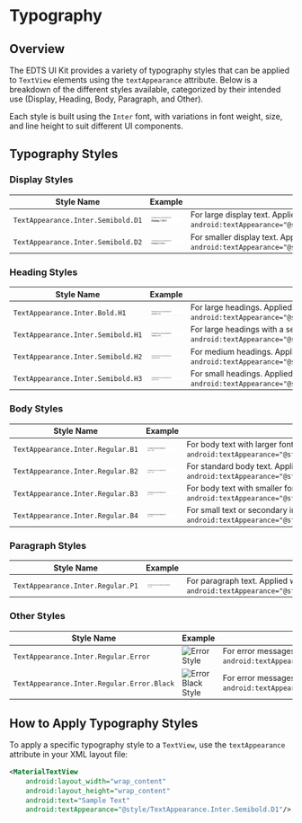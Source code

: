 # Typography

## Overview

The EDTS UI Kit provides a variety of typography styles that can be applied to `TextView` elements using the `textAppearance` attribute. Below is a breakdown of the different styles available, categorized by their intended use (Display, Heading, Body, Paragraph, and Other).

Each style is built using the `Inter` font, with variations in font weight, size, and line height to suit different UI components.

## Typography Styles

### Display Styles

| **Style Name**                     | **Example**                            | **Usage**                                                                                                 |
|------------------------------------|----------------------------------------|-----------------------------------------------------------------------------------------------------------|
| `TextAppearance.Inter.Semibold.D1` | ![D1 Style](assets/Typography/d1.jpeg) | For large display text. Applied with `android:textAppearance="@style/TextAppearance.Inter.Semibold.D1"`   |
| `TextAppearance.Inter.Semibold.D2` | ![D2 Style](assets/Typography/d2.jpeg) | For smaller display text. Applied with `android:textAppearance="@style/TextAppearance.Inter.Semibold.D2"` |

### Heading Styles

| **Style Name**                     | **Example**                                     | **Usage**                                                                                                                   |
|------------------------------------|-------------------------------------------------|-----------------------------------------------------------------------------------------------------------------------------|
| `TextAppearance.Inter.Bold.H1`     | ![H1 Bold Style](assets/Typography/h1.jpeg)     | For large headings. Applied with `android:textAppearance="@style/TextAppearance.Inter.Bold.H1"`                             |
| `TextAppearance.Inter.Semibold.H1` | ![H1 Semibold Style](assets/Typography/h1.jpeg) | For large headings with a semibold weight. Applied with `android:textAppearance="@style/TextAppearance.Inter.Semibold.H1"`  |
| `TextAppearance.Inter.Semibold.H2` | ![H2 Semibold Style](assets/Typography/h2.jpeg) | For medium headings. Applied with `android:textAppearance="@style/TextAppearance.Inter.Semibold.H2"`                        |
| `TextAppearance.Inter.Semibold.H3` | ![H3 Semibold Style](assets/Typography/h3.jpeg) | For small headings. Applied with `android:textAppearance="@style/TextAppearance.Inter.Semibold.H3"`                         |

### Body Styles

| **Style Name**                    | **Example**                            | **Usage**                                                                                                               |
|-----------------------------------|----------------------------------------|-------------------------------------------------------------------------------------------------------------------------|
| `TextAppearance.Inter.Regular.B1` | ![B1 Style](assets/Typography/b1.jpeg) | For body text with larger font size. Applied with `android:textAppearance="@style/TextAppearance.Inter.Regular.B1"`     |
| `TextAppearance.Inter.Regular.B2` | ![B2 Style](assets/Typography/b2.jpeg) | For standard body text. Applied with `android:textAppearance="@style/TextAppearance.Inter.Regular.B2"`                  |
| `TextAppearance.Inter.Regular.B3` | ![B3 Style](assets/Typography/b3.jpeg) | For body text with smaller font size. Applied with `android:textAppearance="@style/TextAppearance.Inter.Regular.B3"`    |
| `TextAppearance.Inter.Regular.B4` | ![B4 Style](assets/Typography/b4.jpeg) | For small text or secondary information. Applied with `android:textAppearance="@style/TextAppearance.Inter.Regular.B4"` |

### Paragraph Styles

| **Style Name**                    | **Example**                            | **Usage**                                                                                          |
|-----------------------------------|----------------------------------------|----------------------------------------------------------------------------------------------------|
| `TextAppearance.Inter.Regular.P1` | ![P1 Style](assets/Typography/p1.jpeg) | For paragraph text. Applied with `android:textAppearance="@style/TextAppearance.Inter.Regular.P1"` |

### Other Styles

| **Style Name**                             | **Example**                                              | **Usage**                                                                                                                  |
|--------------------------------------------|----------------------------------------------------------|----------------------------------------------------------------------------------------------------------------------------|
| `TextAppearance.Inter.Regular.Error`       | ![Error Style](assets/Typography/error.jpeg)             | For error messages. Applied with `android:textAppearance="@style/TextAppearance.Inter.Regular.Error"`                      |
| `TextAppearance.Inter.Regular.Error.Black` | ![Error Black Style](assets/Typography/error_black.jpeg) | For error messages in black color. Applied with `android:textAppearance="@style/TextAppearance.Inter.Regular.Error.Black"` |

## How to Apply Typography Styles

To apply a specific typography style to a `TextView`, use the `textAppearance` attribute in your XML layout file:

```xml
<MaterialTextView
    android:layout_width="wrap_content"
    android:layout_height="wrap_content"
    android:text="Sample Text"
    android:textAppearance="@style/TextAppearance.Inter.Semibold.D1"/>
